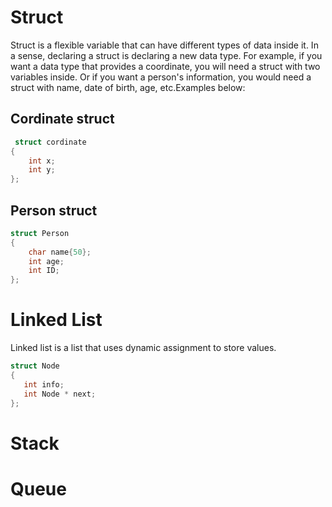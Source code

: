 # Struct
Struct is a flexible variable that can have different types of data inside it. In a sense, declaring a struct is declaring a new data type.
For example, if you want a data type that provides a coordinate, you will need a struct with two variables inside. Or if you want a person's information, you would need a struct with name, date of birth, age, etc.Examples below:

## Cordinate struct
```c
 struct cordinate
{
    int x;
    int y;
};
```

## Person struct

```c
struct Person
{
    char name{50};
    int age;
    int ID;
};
```

# Linked List
 Linked list is a list that uses dynamic assignment to store values.
 ```c
 struct Node
{
    int info;
    int Node * next;
};
```
 
# Stack

# Queue
